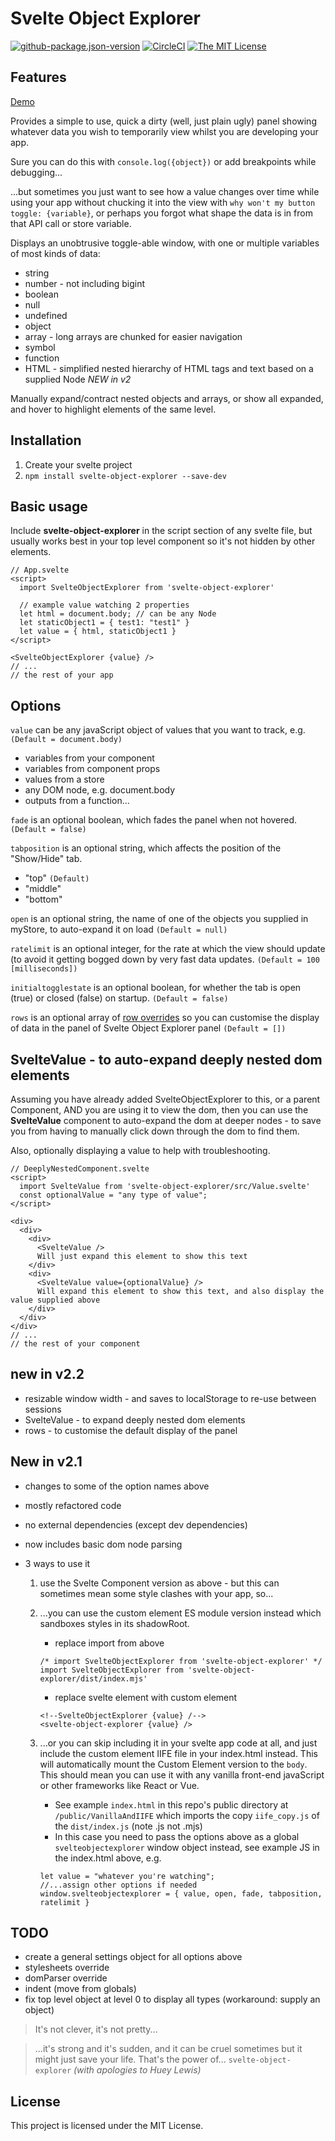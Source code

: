 # Svelte Object Explorer

[![github-package.json-version](https://img.shields.io/github/package-json/v/Swiftaff/svelte-object-explorer?style=social&logo=github)](https://github.com/user/repo) [![CircleCI](https://circleci.com/gh/Swiftaff/svelte-object-explorer.svg?style=svg)](https://circleci.com/gh/Swiftaff/svelte-object-explorer) [![The MIT License](https://img.shields.io/badge/license-MIT-orange.svg?style=flat-square)](http://opensource.org/licenses/MIT)

## Features

[Demo](https://svelte.dev/repl/2bb193c358c84ac0a5a76b546c860664?version=3.12.1)

Provides a simple to use, quick a dirty (well, just plain ugly) panel showing whatever data you wish to temporarily view whilst you are developing your app.

Sure you can do this with `console.log({object})` or add breakpoints while debugging...

...but sometimes you just want to see how a value changes over time while using your app without chucking it into the view with `why won't my button toggle: {variable}`, or perhaps you forgot what shape the data is in from that API call or store variable.

Displays an unobtrusive toggle-able window, with one or multiple variables of most kinds of data:

-   string
-   number - not including bigint
-   boolean
-   null
-   undefined
-   object
-   array - long arrays are chunked for easier navigation
-   symbol
-   function
-   HTML - simplified nested hierarchy of HTML tags and text based on a supplied Node _NEW in v2_

Manually expand/contract nested objects and arrays, or show all expanded, and hover to highlight elements of the same level.

## Installation

1. Create your svelte project
2. `npm install svelte-object-explorer --save-dev`

## Basic usage

Include **svelte-object-explorer** in the script section of any svelte file, but usually works best in your top level component so it's not hidden by other elements.

```
// App.svelte
<script>
  import SvelteObjectExplorer from 'svelte-object-explorer'

  // example value watching 2 properties
  let html = document.body; // can be any Node
  let staticObject1 = { test1: "test1" }
  let value = { html, staticObject1 }
</script>

<SvelteObjectExplorer {value} />
// ...
// the rest of your app
```

## Options

`value` can be any javaScript object of values that you want to track, e.g. `(Default = document.body)`

-   variables from your component
-   variables from component props
-   values from a store
-   any DOM node, e.g. document.body
-   outputs from a function...

`fade` is an optional boolean, which fades the panel when not hovered. `(Default = false)`

`tabposition` is an optional string, which affects the position of the "Show/Hide" tab.

-   "top" `(Default)`
-   "middle"
-   "bottom"

`open` is an optional string, the name of one of the objects you supplied in myStore, to auto-expand it on load `(Default = null)`

`ratelimit` is an optional integer, for the rate at which the view should update (to avoid it getting bogged down by very fast data updates. `(Default = 100 [milliseconds])`

`initialtogglestate` is an optional boolean, for whether the tab is open (true) or closed (false) on startup. `(Default = false)`

`rows` is an optional array of [row overrides](ROWS.md) so you can customise the display of data in the panel of Svelte Object Explorer panel `(Default = [])`

## SvelteValue - to auto-expand deeply nested dom elements

Assuming you have already added SvelteObjectExplorer to this, or a parent Component, AND you are using it to view the dom, then you can use the **SvelteValue** component to auto-expand the dom at deeper nodes - to save you from having to manually click down through the dom to find them.

Also, optionally displaying a value to help with troubleshooting.

```
// DeeplyNestedComponent.svelte
<script>
  import SvelteValue from 'svelte-object-explorer/src/Value.svelte'
  const optionalValue = "any type of value";
</script>

<div>
  <div>
    <div>
      <SvelteValue />
      Will just expand this element to show this text
    </div>
    <div>
      <SvelteValue value={optionalValue} />
      Will expand this element to show this text, and also display the value supplied above
    </div>
  </div>
</div>
// ...
// the rest of your component
```

## new in v2.2

-   resizable window width - and saves to localStorage to re-use between sessions
-   SvelteValue - to expand deeply nested dom elements
-   rows - to customise the default display of the panel

## New in v2.1

-   changes to some of the option names above
-   mostly refactored code
-   no external dependencies (except dev dependencies)
-   now includes basic dom node parsing
-   3 ways to use it

    1.  use the Svelte Component version as above - but this can sometimes mean some style clashes with your app, so...
    1.  ...you can use the custom element ES module version instead which sandboxes styles in its shadowRoot.

        -   replace import from above

        ```
        /* import SvelteObjectExplorer from 'svelte-object-explorer' */
        import SvelteObjectExplorer from 'svelte-object-explorer/dist/index.mjs'
        ```

        -   replace svelte element with custom element

        ```
        <!--SvelteObjectExplorer {value} /-->
        <svelte-object-explorer {value} />
        ```

    1.  ...or you can skip including it in your svelte app code at all, and just include the custom element IIFE file in your index.html instead. This will automatically mount the Custom Element version to the `body`. This should mean you can use it with any vanilla front-end javaScript or other frameworks like React or Vue.

        -   See example `index.html` in this repo's public directory at `/public/VanillaAndIIFE` which imports the copy `iife_copy.js` of the `dist/index.js` (note .js not .mjs)
        -   In this case you need to pass the options above as a global `svelteobjectexplorer` window object instead, see example JS in the index.html above, e.g.

        ```
        let value = "whatever you're watching";
        //...assign other options if needed
        window.svelteobjectexplorer = { value, open, fade, tabposition, ratelimit }
        ```

## TODO

-   create a general settings object for all options above
-   stylesheets override
-   domParser override
-   indent (move from globals)
-   fix top level object at level 0 to display all types (workaround: supply an object)

> It's not clever, it's not pretty...

> ...it's strong and it's sudden, and it can be cruel sometimes but it might just save your life. That's the power of... `svelte-object-explorer` _(with apologies to Huey Lewis)_

## License

This project is licensed under the MIT License.
